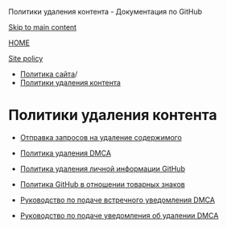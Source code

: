 Политики удаления контента - Документация по GitHub

[Skip to main content](#main-content)

[HOME](/ru)

[Site policy](/ru/site-policy)

* [Политика сайта](/ru/site-policy)/
* [Политики удаления контента](/ru/site-policy/content-removal-policies)

Политики удаления контента
==========

* [Отправка запросов на удаление содержимого](/ru/site-policy/content-removal-policies/submitting-content-removal-requests)

* [Политика удаления DMCA](/ru/site-policy/content-removal-policies/dmca-takedown-policy)

* [Политика удаления личной информации GitHub](/ru/site-policy/content-removal-policies/github-private-information-removal-policy)

* [Политика GitHub в отношении товарных знаков](/ru/site-policy/content-removal-policies/github-trademark-policy)

* [Руководство по подаче встречного уведомления DMCA](/ru/site-policy/content-removal-policies/guide-to-submitting-a-dmca-counter-notice)

* [Руководство по подаче уведомления об удалении DMCA](/ru/site-policy/content-removal-policies/guide-to-submitting-a-dmca-takedown-notice)
